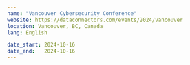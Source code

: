 ```yaml
---
name: "Vancouver Cybersecurity Conference"
website: https://dataconnectors.com/events/2024/vancouver
location: Vancouver, BC, Canada
lang: English

date_start: 2024-10-16
date_end:   2024-10-16
---
```

